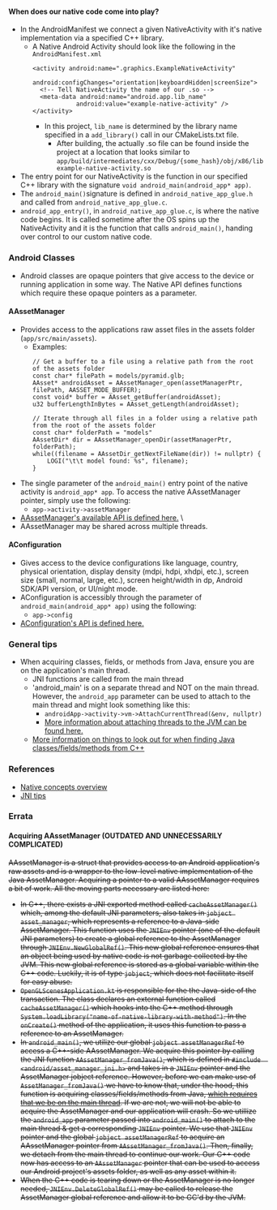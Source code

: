 #### When does our native code come into play?
- In the AndroidManifest we connect a given NativeActivity with it's native implementation via a specified C++ library.
  - A Native Android Activity should look like the following in the `AndroidManifest.xml`
    ```
    <activity android:name=".graphics.ExampleNativeActivity"
            android:configChanges="orientation|keyboardHidden|screenSize">
      <!-- Tell NativeActivity the name of our .so -->
      <meta-data android:name="android.app.lib_name"
                android:value="example-native-activity" />
    </activity>
    ```
    - In this project, `lib_name` is determined by the library name specified in a `add_library()` call
    in our CMakeLists.txt file.
      - After building, the actually .so file can be found inside the project at a location that 
      looks similar to `app/build/intermediates/cxx/Debug/{some_hash}/obj/x86/libexample-native-activity.so`
- The entry point for our NativeActivity is the function in our specified C++ library with the 
signature `void android_main(android_app* app)`. 
- The `android_main()`signature is defined in `android_native_app_glue.h` and called from 
`android_native_app_glue.c`.
- `android_app_entry()`, in `android_native_app_glue.c`, is where the native code begins. It is 
called sometime after the OS spins up the NativeActivity and it is the function that calls `android_main()`, 
handing over control to our custom native code.

### Android Classes
- Android classes are opaque pointers that give access to the device or running application in some way.
The Native API defines functions which require these opaque pointers as a parameter.

#### AAssetManager
- Provides access to the applications raw asset files in the assets folder (`app/src/main/assets`).
  - Examples:
    ```
    // Get a buffer to a file using a relative path from the root of the assets folder
    const char* filePath = models/pyramid.glb;
    AAsset* androidAsset = AAssetManager_open(assetManagerPtr, filePath, AASSET_MODE_BUFFER);
    const void* buffer = AAsset_getBuffer(androidAsset);
    u32 bufferLengthInBytes = AAsset_getLength(androidAsset);
    ```
    ```
    // Iterate through all files in a folder using a relative path from the root of the assets folder
    const char* folderPath = "models"
    AAssetDir* dir = AAssetManager_openDir(assetManagerPtr, folderPath);
    while((filename = AAssetDir_getNextFileName(dir)) != nullptr) {
        LOGI("\t\t model found: %s", filename);
    }
    ```
- The single parameter of the `android_main()` entry point of the native activity is `android_app* app`. To access
the native AAssetManager pointer, simply use the following:
  - `app->activity->assetManager`
- [AAssetManager's available API is defined here.](https://developer.android.com/ndk/reference/group/asset) \
- AAssetManager may be shared across multiple threads.

#### AConfiguration
- Gives access to the device configurations like language, country, physical orientation, display density 
(mdpi, hdpi, xhdpi, etc.), screen size (small, normal, large, etc.), screen height/width in dp, Android SDK/API
version, or UI/night mode.
- AConfiguration is accessibly through the parameter of `android_main(android_app* app)` using the following:
  - `app->config`
- [AConfiguration's API is defined here.](https://developer.android.com/ndk/reference/group/configuration)

### General tips
- When acquiring classes, fields, or methods from Java, ensure you are on the application's main thread.
    - JNI functions are called from the main thread
    - 'android_main' is on a separate thread and NOT on the main thread. However, the `android_app` 
  parameter can be used to attach to the main thread and might look something like this:
        - `androidApp->activity->vm->AttachCurrentThread(&env, nullptr)`
        - [More information about attaching threads to the JVM can be found here.](https://docs.oracle.com/javase/7/docs/technotes/guides/jni/spec/invocation.html)
    - [More information on things to look out for when finding Java classes/fields/methods from C++](https://developer.android.com/training/articles/perf-jni.html#faq:-why-didnt-findclass-find-my-class)

### References
- [Native concepts overview](https://developer.android.com/ndk/guides/concepts)
- [JNI tips](https://developer.android.com/training/articles/perf-jni)

### Errata

#### Acquiring AAssetManager (OUTDATED AND UNNECESSARILY COMPLICATED)
~~AAssetManager is a struct that provides access to an Android application's raw assets and is a wrapper to the
low-level native implementation of the Java AssetManager. Acquiring a pointer to a valid AAssetManager
requires a bit of work. All the moving parts necessary are listed here:~~
- ~~In C++, there exists a JNI exported method called `cacheAssetManager()` which, among the default JNI parameters,
  also takes in `jobject asset_manager`, which represents a reference to a Java-side AssetManager. This function uses the `JNIEnv` pointer (one of the default JNI
  parameters) to create a global reference to the AssetManager through `JNIEnv.NewGlobalRef()`. This new global
  reference ensures that an object being used by native code is not garbage collected by the JVM. This new global
  reference is stored as a global variable within the C++ code. Luckily, it is of type `jobject`, which does
  not facilitate itself for easy abuse.~~
- ~~`OpenGLScenesApplication.kt` is responsible for the the Java-side of the transaction. The class declares an external function called
  `cacheAssetManager()` which hooks into the C++ method through `System.loadLibrary("name-of-native-library-with-method")`.
  In the `onCreate()` method of the application, it uses this function to pass a reference to an AssetManager.~~
- ~~In `android_main()`, we utilize our global `jobject assetManagerRef` to access a
  C++-side AAssetManager. We acquire this pointer by calling the JNI function `AAssetManager_fromJava()`, which
  is defined in `#include  <android/asset_manager_jni.h>` and takes in a `JNIEnv` pointer and the AssetManager
  jobject reference. However, before we can make use of `AssetManager_fromJava()` we have to know that, under the hood,
  this function is acquiring classes/fields/methods from Java, [which requires that we be on the main thread](#general-tips).
  If we are not, we will not be able to acquire the AssetManager and our application will crash. So we utillize the
  `android_app` parameter passed into `android_main()` to attach to the main thread & get a corresponding `JNIEnv` pointer.
  We use that `JNIEnv` pointer and the global `jobject assetManagerRef` to acquire an AAssetManager pointer from
  `AAssetManager_fromJava()`. Then, finally, we detach from the main thread to continue our work. Our C++ code now has
  access to an `AAssetManager` pointer that can be used to access our Android project's assets folder, as well as any asset
  within it.~~
- ~~When the C++ code is tearing down or the AssetManager is no longer needed, `JNIEnv.DeleteGlobalRef()` may be called
  to release the AssetManager global reference and allow it to be GC'd by the JVM.~~
